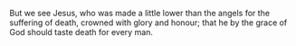 But we see Jesus, who was made a little lower than the angels for the suffering of death, crowned with glory and honour; that he by the grace of God should taste death for every man.
